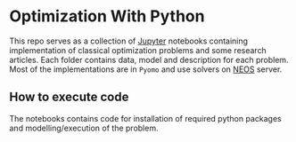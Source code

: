 # Optimization With Python
This repo serves as a collection of [Jupyter](https://jupyter.org/) notebooks containing implementation of classical optimization problems and some research articles. Each folder contains data, model and description for each problem. Most of the implementations are in `Pyomo` and use solvers on [NEOS](https://neos-server.org/neos/solvers/index.html) server.

## How to execute code
The notebooks contains code for installation of required python packages and modelling/execution of the problem.
